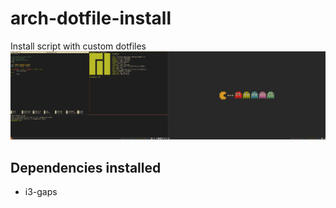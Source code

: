 # arch-dotfile-install
Install script with custom dotfiles
![Desktop](pvquhGF.png)

## Dependencies installed
- i3-gaps
